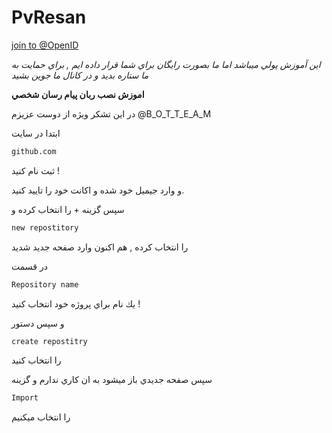 # PvResan


[join to @OpenID](https://telegram.me/openID) 

<i>اين آموزش پولي ميباشد اما ما بصورت رايگان براي شما قرار داده ايم , براي حمايت به ما ستاره بديد و در كانال ما جوين بشيد</i>

<b> اموزش نصب ربان پيام رسان شخصي </b>

در اين تشكر ويژه از دوست عزيزم @B_O_T_T_E_A_M

ابتدا در سايت 

```sh
github.com
```
ثبت نام كنيد !


و وارد جيميل خود شده و اكانت خود را تاييد كنيد.


سپس گزينه + را انتخاب كرده و 

```sh
new repostitory 
```

را انتخاب كرده , هم اكنون وارد صفحه جديد شديد

در قسمت 
```sh
Repository name
```

يك نام براي پروژه خود انتخاب كنيد !

و سپس دستور
```sh
create repostitry
``` 
را انتخاب كنيد

سپس صفحه جديدي باز ميشود به ان كاري ندارم و گزينه
```sh
Import
```
را انتخاب ميكنيم

